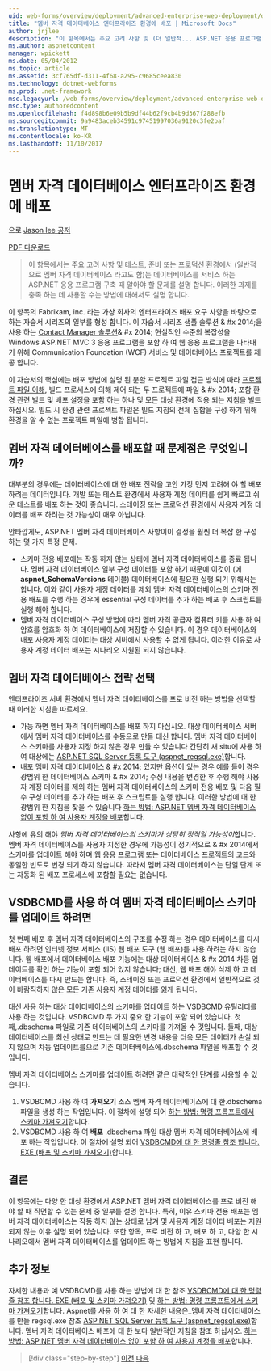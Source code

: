 ```yaml
---
uid: web-forms/overview/deployment/advanced-enterprise-web-deployment/deploying-membership-databases-to-enterprise-environments
title: "멤버 자격 데이터베이스 엔터프라이즈 환경에 배포 | Microsoft Docs"
author: jrjlee
description: "이 항목에서는 주요 고려 사항 및 (더 일반적... ASP.NET 응용 프로그램 서비스 데이터베이스를 프로 비전 할 때 해결 해야 하는 문제 설명"
ms.author: aspnetcontent
manager: wpickett
ms.date: 05/04/2012
ms.topic: article
ms.assetid: 3cf765df-d311-4f68-a295-c9685ceea830
ms.technology: dotnet-webforms
ms.prod: .net-framework
msc.legacyurl: /web-forms/overview/deployment/advanced-enterprise-web-deployment/deploying-membership-databases-to-enterprise-environments
msc.type: authoredcontent
ms.openlocfilehash: f4d898b6e09b5b9df44b62f9cb4b9d367f288efb
ms.sourcegitcommit: 9a9483aceb34591c97451997036a9120c3fe2baf
ms.translationtype: MT
ms.contentlocale: ko-KR
ms.lasthandoff: 11/10/2017
---
```

<a name="deploying-membership-databases-to-enterprise-environments"></a>멤버 자격 데이터베이스 엔터프라이즈 환경에 배포
====================
으로 [Jason lee 공저](https://github.com/jrjlee)

[PDF 다운로드](https://msdnshared.blob.core.windows.net/media/MSDNBlogsFS/prod.evol.blogs.msdn.com/CommunityServer.Blogs.Components.WeblogFiles/00/00/00/63/56/8130.DeployingWebAppsInEnterpriseScenarios.pdf)

> 이 항목에서는 주요 고려 사항 및 테스트, 준비 또는 프로덕션 환경에서 (일반적으로 멤버 자격 데이터베이스 라고도 함)는 데이터베이스를 서비스 하는 ASP.NET 응용 프로그램 구축 때 알아야 할 문제를 설명 합니다. 이러한 과제를 충족 하는 데 사용할 수는 방법에 대해서도 설명 합니다.


이 항목의 Fabrikam, inc. 라는 가상 회사의 엔터프라이즈 배포 요구 사항을 바탕으로 하는 자습서 시리즈의 일부를 형성 합니다. 이 자습서 시리즈 샘플 솔루션 & #x 2014;을 사용 하는 [Contact Manager 솔루션](../web-deployment-in-the-enterprise/the-contact-manager-solution.md)& #x 2014; 현실적인 수준의 복잡성을 Windows ASP.NET MVC 3 응용 프로그램을 포함 하 여 웹 응용 프로그램을 나타내기 위해 Communication Foundation (WCF) 서비스 및 데이터베이스 프로젝트를 제공 합니다.

이 자습서의 핵심에는 배포 방법에 설명 된 분할 프로젝트 파일 접근 방식에 따라 [프로젝트 파일 이해](../web-deployment-in-the-enterprise/understanding-the-project-file.md), 빌드 프로세스에 의해 제어 되는 두 프로젝트에 파일 & #x 2014; 포함 환경 관련 빌드 및 배포 설정을 포함 하는 하나 및 모든 대상 환경에 적용 되는 지침을 빌드하십시오. 빌드 시 환경 관련 프로젝트 파일은 빌드 지침의 전체 집합을 구성 하기 위해 환경을 알 수 없는 프로젝트 파일에 병합 됩니다.

## <a name="what-are-the-issues-when-you-deploy-a-membership-database"></a>멤버 자격 데이터베이스를 배포할 때 문제점은 무엇입니까?

대부분의 경우에는 데이터베이스에 대 한 배포 전략을 고안 가장 먼저 고려해 야 할 배포 하려는 데이터입니다. 개발 또는 테스트 환경에서 사용자 계정 데이터를 쉽게 빠르고 쉬운 테스트를 배포 하는 것이 좋습니다. 스테이징 또는 프로덕션 환경에서 사용자 계정 데이터를 배포 하려는 것 가능성이 매우 아닙니다.

안타깝게도, ASP.NET 멤버 자격 데이터베이스 사항이이 결정을 훨씬 더 복잡 한 구성 하는 몇 가지 특정 문제.

- 스키마 전용 배포에는 작동 하지 않는 상태에 멤버 자격 데이터베이스를 종료 됩니다. 멤버 자격 데이터베이스 일부 구성 데이터를 포함 하기 때문에 이것이 (에 **aspnet\_SchemaVersions** 테이블) 데이터베이스에 필요한 실행 되기 위해서는 합니다. 이와 같이 사용자 계정 데이터를 제외 멤버 자격 데이터베이스의 스키마 전용 배포를 수행 하는 경우에 essential 구성 데이터를 추가 하는 배포 후 스크립트를 실행 해야 합니다.
- 멤버 자격 데이터베이스 구성 방법에 따라 멤버 자격 공급자 컴퓨터 키를 사용 하 여 암호를 암호화 하 여 데이터베이스에 저장할 수 있습니다. 이 경우 데이터베이스와 배포 사용자 계정 데이터는 대상 서버에서 사용할 수 없게 됩니다. 이러한 이유로 사용자 계정 데이터 배포는 시나리오 지원된 되지 않습니다.

## <a name="choosing-a-membership-database-strategy"></a>멤버 자격 데이터베이스 전략 선택

엔터프라이즈 서버 환경에서 멤버 자격 데이터베이스를 프로 비전 하는 방법을 선택할 때 이러한 지침을 따르세요.

- 가능 하면 멤버 자격 데이터베이스를 배포 하지 마십시오. 대상 데이터베이스 서버에서 멤버 자격 데이터베이스를 수동으로 만들 대신 합니다. 멤버 자격 데이터베이스 스키마를 사용자 지정 하지 않은 경우 만들 수 있습니다 간단히 새 situ에 사용 하 여 대상에는 [ASP.NET SQL Server 등록 도구 (aspnet\_regsql.exe)](https://msdn.microsoft.com/en-us/library/ms229862(v=vs.100).aspx)합니다.
- 배포 멤버 자격 데이터베이스 & #x 2014; 있지만 옵션이 있는 경우 예를 들어 경우 광범위 한 데이터베이스 스키마 & #x 2014; 수정 내용을 변경한 후 수행 해야 사용자 계정 데이터를 제외 하는 멤버 자격 데이터베이스의 스키마 전용 배포 및 다음 필수 구성 데이터를 추가 하는 배포 후 스크립트를 실행 합니다. 이러한 방법에 대 한 광범위 한 지침을 찾을 수 있습니다 [하는 방법: ASP.NET 멤버 자격 데이터베이스 없이 포함 하 여 사용자 계정을 배포](https://msdn.microsoft.com/en-us/library/ff361972(v=vs.100).aspx)합니다.

사항에 유의 해야 *멤버 자격 데이터베이스의 스키마가 상당히 정적일 가능성이*합니다. 멤버 자격 데이터베이스를 사용자 지정한 경우에 가능성이 정기적으로 & #x 2014에서 스키마를 업데이트 해야 하며 웹 응용 프로그램 또는 데이터베이스 프로젝트의 코드와 동일한 빈도로 변경 되기 하지 않습니다. 따라서 멤버 자격 데이터베이스는 단일 단계 또는 자동화 된 배포 프로세스에 포함할 필요는 없습니다.

## <a name="using-vsdbcmd-to-update-a-membership-database-schema"></a>VSDBCMD를 사용 하 여 멤버 자격 데이터베이스 스키마를 업데이트 하려면

첫 번째 배포 후 멤버 자격 데이터베이스의 구조를 수정 하는 경우 데이터베이스를 다시 배포 하려면 인터넷 정보 서비스 (IIS) 웹 배포 도구 (웹 배포)를 사용 하려는 하지 않습니다. 웹 배포에서 데이터베이스 배포 기능에는 대상 데이터베이스 & #x 2014 차등 업데이트를 확인 하는 기능이 포함 되어 있지 않습니다; 대신, 웹 배포 해야 삭제 하 고 데이터베이스를 다시 만드는 합니다. 즉, 스테이징 또는 프로덕션 환경에서 일반적으로 것이 바람직하지 않은 모든 기존 사용자 계정 데이터를 잃게 됩니다.

대신 사용 하는 대상 데이터베이스의 스키마를 업데이트 하는 VSDBCMD 유틸리티를 사용 하는 것입니다. VSDBCMD 두 가지 중요 한 기능이 포함 되어 있습니다. 첫째,.dbschema 파일로 기존 데이터베이스의 스키마를 가져올 수 것입니다. 둘째, 대상 데이터베이스를 최신 상태로 만드는 데 필요한 변경 내용을 더욱 모든 데이터가 손실 되지 않으며 차등 업데이트를으로 기존 데이터베이스에.dbschema 파일을 배포할 수 것입니다.

멤버 자격 데이터베이스 스키마를 업데이트 하려면 같은 대략적인 단계를 사용할 수 있습니다.

1. VSDBCMD 사용 하 여 **가져오기** 소스 멤버 자격 데이터베이스에 대 한.dbschema 파일을 생성 하는 작업입니다. 이 절차에 설명 되어 [하는 방법: 명령 프롬프트에서 스키마 가져오기](https://msdn.microsoft.com/en-us/library/dd172135.aspx)합니다.
2. VSDBCMD 사용 하 여 **배포** .dbschema 파일 대상 멤버 자격 데이터베이스에 배포 하는 작업입니다. 이 절차에 설명 되어 [VSDBCMD에 대 한 명령줄 참조 합니다. EXE (배포 및 스키마 가져오기)](https://msdn.microsoft.com/en-us/library/dd193283.aspx)합니다.

## <a name="conclusion"></a>결론

이 항목에는 다양 한 대상 환경에서 ASP.NET 멤버 자격 데이터베이스를 프로 비전 해야 할 때 직면할 수 있는 문제 중 일부를 설명 합니다. 특히, 이유 스키마 전용 배포는 멤버 자격 데이터베이스는 작동 하지 않는 상태로 남겨 및 사용자 계정 데이터 배포는 지원 되지 않는 이유 설명 되어 있습니다. 또한 항목, 프로 비전 하 고, 배포 하 고, 다양 한 시나리오에서 멤버 자격 데이터베이스를 업데이트 하는 방법에 지침을 표현 합니다.

## <a name="further-reading"></a>추가 정보

자세한 내용과 예 VSDBCMD를 사용 하는 방법에 대 한 참조 [VSDBCMD에 대 한 명령줄 참조 합니다. EXE (배포 및 스키마 가져오기)](https://msdn.microsoft.com/en-us/library/dd193283.aspx) 및 [하는 방법: 명령 프롬프트에서 스키마 가져오기](https://msdn.microsoft.com/en-us/library/dd172135.aspx)합니다. Aspnet를 사용 하 여 대 한 자세한 내용은\_멤버 자격 데이터베이스를 만들 regsql.exe 참조 [ASP.NET SQL Server 등록 도구 (aspnet\_regsql.exe)](https://msdn.microsoft.com/en-us/library/ms229862(v=vs.100).aspx)합니다. 멤버 자격 데이터베이스 배포에 대 한 보다 일반적인 지침을 참조 하십시오. [하는 방법: ASP.NET 멤버 자격 데이터베이스 없이 포함 하 여 사용자 계정을 배포](https://msdn.microsoft.com/en-us/library/ff361972(v=vs.100).aspx)합니다.

>[!div class="step-by-step"]
[이전](deploying-database-role-memberships-to-test-environments.md)
[다음](excluding-files-and-folders-from-deployment.md)
